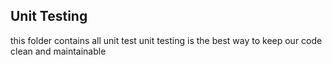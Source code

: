 ## Unit Testing


this folder contains all unit test
unit testing is the best way to keep our code clean and maintainable
